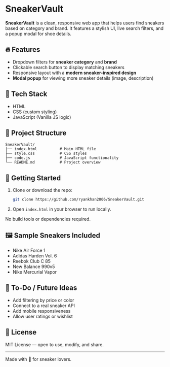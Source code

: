 # SneakerVault

**SneakerVault** is a clean, responsive web app that helps users find sneakers based on category and brand. It features a stylish UI, live search filters, and a popup modal for shoe details.

## 🔥 Features

- Dropdown filters for **sneaker category** and **brand**
- Clickable search button to display matching sneakers
- Responsive layout with a **modern sneaker-inspired design**
- **Modal popup** for viewing more sneaker details (image, description)

## 🧰 Tech Stack

- HTML
- CSS (custom styling)
- JavaScript (Vanilla JS logic)

## 📁 Project Structure

```
SneakerVault/
├── index.html          # Main HTML file
├── style.css           # CSS styles
├── code.js             # JavaScript functionality
└── README.md           # Project overview
```

## 🚀 Getting Started

1. Clone or download the repo:
   ```bash
   git clone https://github.com/ryankhan2006/SneakerVault.git
   ```

2. Open `index.html` in your browser to run locally.

No build tools or dependencies required.

## 🖼️ Sample Sneakers Included
- Nike Air Force 1
- Adidas Harden Vol. 6
- Reebok Club C 85
- New Balance 990v5
- Nike Mercurial Vapor

## 📌 To-Do / Future Ideas
- Add filtering by price or color
- Connect to a real sneaker API
- Add mobile responsiveness
- Allow user ratings or wishlist

## 📄 License
MIT License — open to use, modify, and share.

---

Made with 💯 for sneaker lovers.
